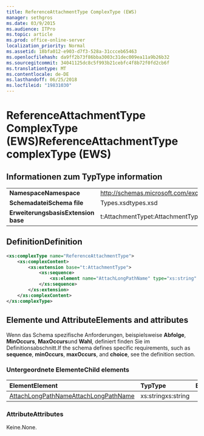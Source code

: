 ```yaml
---
title: ReferenceAttachmentType ComplexType (EWS)
manager: sethgros
ms.date: 03/9/2015
ms.audience: ITPro
ms.topic: article
ms.prod: office-online-server
localization_priority: Normal
ms.assetid: 18bfa012-e903-d7f3-528a-31ccceb65463
ms.openlocfilehash: da9ff2b73f86bba3003c31dec009ea11a9b26b32
ms.sourcegitcommit: 34041125dc8c5f993b21cebfc4f8b72f0fd2cb6f
ms.translationtype: MT
ms.contentlocale: de-DE
ms.lasthandoff: 06/25/2018
ms.locfileid: "19831030"
---
```

# <a name="referenceattachmenttype-complextype-ews"></a><span data-ttu-id="890de-102">ReferenceAttachmentType ComplexType (EWS)</span><span class="sxs-lookup"><span data-stu-id="890de-102">ReferenceAttachmentType complexType (EWS)</span></span>

## <a name="type-information"></a><span data-ttu-id="890de-103">Informationen zum Typ</span><span class="sxs-lookup"><span data-stu-id="890de-103">Type information</span></span>

|||
|:-----|:-----|
|<span data-ttu-id="890de-104">**Namespace**</span><span class="sxs-lookup"><span data-stu-id="890de-104">**Namespace**</span></span> <br/> |http://schemas.microsoft.com/exchange/services/2006/types  <br/> |
|<span data-ttu-id="890de-105">**Schemadatei**</span><span class="sxs-lookup"><span data-stu-id="890de-105">**Schema file**</span></span> <br/> |<span data-ttu-id="890de-106">Types.xsd</span><span class="sxs-lookup"><span data-stu-id="890de-106">types.xsd</span></span>  <br/> |
|<span data-ttu-id="890de-107">**Erweiterungsbasis**</span><span class="sxs-lookup"><span data-stu-id="890de-107">**Extension base**</span></span> <br/> |<span data-ttu-id="890de-108">t:AttachmentType</span><span class="sxs-lookup"><span data-stu-id="890de-108">t:AttachmentType</span></span>  <br/> |
   
## <a name="definition"></a><span data-ttu-id="890de-109">Definition</span><span class="sxs-lookup"><span data-stu-id="890de-109">Definition</span></span>

```XML
<xs:complexType name="ReferenceAttachmentType">
    <xs:complexContent>
        <xs:extension base="t:AttachmentType">
            <xs:sequence>
                <xs:element name="AttachLongPathName" type="xs:string" maxOccurs="1" minOccurs="0"></xs:element>
            </xs:sequence>
        </xs:extension>
    </xs:complexContent>
</xs:complexType>

```

## <a name="elements-and-attributes"></a><span data-ttu-id="890de-110">Elemente und Attribute</span><span class="sxs-lookup"><span data-stu-id="890de-110">Elements and attributes</span></span>

<span data-ttu-id="890de-111">Wenn das Schema spezifische Anforderungen, beispielsweise **Abfolge**, **MinOccurs**, **MaxOccurs**und **Wahl**, definiert finden Sie im Definitionsabschnitt.</span><span class="sxs-lookup"><span data-stu-id="890de-111">If the schema defines specific requirements, such as **sequence**, **minOccurs**, **maxOccurs**, and **choice**, see the definition section.</span></span> 
  
### <a name="child-elements"></a><span data-ttu-id="890de-112">Untergeordnete Elemente</span><span class="sxs-lookup"><span data-stu-id="890de-112">Child elements</span></span>

|<span data-ttu-id="890de-113">**Element**</span><span class="sxs-lookup"><span data-stu-id="890de-113">**Element**</span></span>|<span data-ttu-id="890de-114">**Typ**</span><span class="sxs-lookup"><span data-stu-id="890de-114">**Type**</span></span>|<span data-ttu-id="890de-115">**Beschreibung**</span><span class="sxs-lookup"><span data-stu-id="890de-115">**Description**</span></span>|
|:-----|:-----|:-----|
|[<span data-ttu-id="890de-116">AttachLongPathName</span><span class="sxs-lookup"><span data-stu-id="890de-116">AttachLongPathName</span></span>](http://msdn.microsoft.com/library/98464422-2c13-8d33-0fe3-b1978f2d5b4a%28Office.15%29.aspx) <br/> |<span data-ttu-id="890de-117">xs:string</span><span class="sxs-lookup"><span data-stu-id="890de-117">xs:string</span></span>  <br/> ||
   
### <a name="attributes"></a><span data-ttu-id="890de-118">Attribute</span><span class="sxs-lookup"><span data-stu-id="890de-118">Attributes</span></span>

<span data-ttu-id="890de-119">Keine.</span><span class="sxs-lookup"><span data-stu-id="890de-119">None.</span></span>
  

